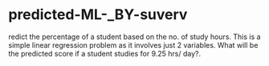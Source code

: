 # predicted-ML-_BY-suverv
redict the percentage of a student based on the no. of study hours. This is a simple linear regression problem as it involves just 2 variables. What will be the predicted score if a student studies for 9.25 hrs/ day?.
